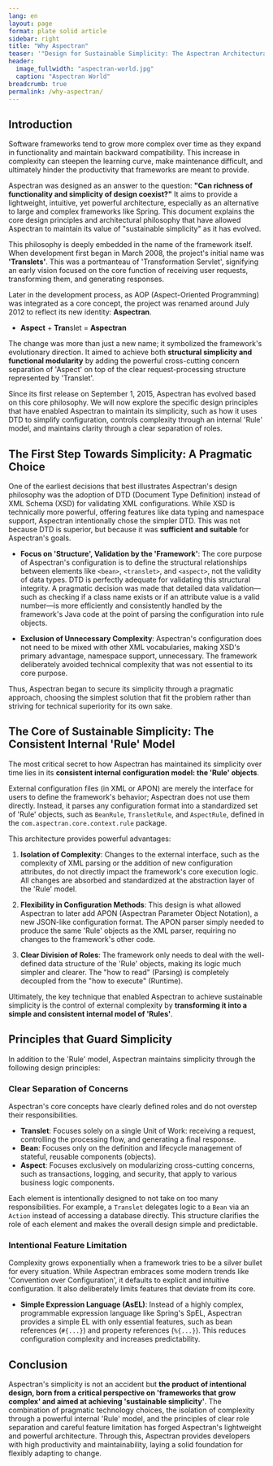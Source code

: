 ```yaml
---
lang: en
layout: page
format: plate solid article
sidebar: right
title: "Why Aspectran"
teaser: '"Design for Sustainable Simplicity: The Aspectran Architectural Philosophy"'
header:
  image_fullwidth: "aspectran-world.jpg"
  caption: "Aspectran World"
breadcrumb: true
permalink: /why-aspectran/
---
```


## Introduction

Software frameworks tend to grow more complex over time as they expand in functionality and maintain backward compatibility. This increase in complexity can steepen the learning curve, make maintenance difficult, and ultimately hinder the productivity that frameworks are meant to provide.

Aspectran was designed as an answer to the question: **"Can richness of functionality and simplicity of design coexist?"** It aims to provide a lightweight, intuitive, yet powerful architecture, especially as an alternative to large and complex frameworks like Spring. This document explains the core design principles and architectural philosophy that have allowed Aspectran to maintain its value of "sustainable simplicity" as it has evolved.

This philosophy is deeply embedded in the name of the framework itself. When development first began in March 2008, the project's initial name was **'Translets'**. This was a portmanteau of 'Transformation Servlet', signifying an early vision focused on the core function of receiving user requests, transforming them, and generating responses.

Later in the development process, as AOP (Aspect-Oriented Programming) was integrated as a core concept, the project was renamed around July 2012 to reflect its new identity: **Aspectran**.

-   **Aspect** + **Tran**slet = **Aspectran**

The change was more than just a new name; it symbolized the framework's evolutionary direction. It aimed to achieve both **structural simplicity and functional modularity** by adding the powerful cross-cutting concern separation of 'Aspect' on top of the clear request-processing structure represented by 'Translet'.

Since its first release on September 1, 2015, Aspectran has evolved based on this core philosophy. We will now explore the specific design principles that have enabled Aspectran to maintain its simplicity, such as how it uses DTD to simplify configuration, controls complexity through an internal 'Rule' model, and maintains clarity through a clear separation of roles.

## The First Step Towards Simplicity: A Pragmatic Choice

One of the earliest decisions that best illustrates Aspectran's design philosophy was the adoption of DTD (Document Type Definition) instead of XML Schema (XSD) for validating XML configurations. While XSD is technically more powerful, offering features like data typing and namespace support, Aspectran intentionally chose the simpler DTD. This was not because DTD is superior, but because it was **sufficient and suitable** for Aspectran's goals.

-   **Focus on 'Structure', Validation by the 'Framework'**: The core purpose of Aspectran's configuration is to define the structural relationships between elements like `<bean>`, `<translet>`, and `<aspect>`, not the validity of data types. DTD is perfectly adequate for validating this structural integrity. A pragmatic decision was made that detailed data validation—such as checking if a class name exists or if an attribute value is a valid number—is more efficiently and consistently handled by the framework's Java code at the point of parsing the configuration into rule objects.

-   **Exclusion of Unnecessary Complexity**: Aspectran's configuration does not need to be mixed with other XML vocabularies, making XSD's primary advantage, namespace support, unnecessary. The framework deliberately avoided technical complexity that was not essential to its core purpose.

Thus, Aspectran began to secure its simplicity through a pragmatic approach, choosing the simplest solution that fit the problem rather than striving for technical superiority for its own sake.

## The Core of Sustainable Simplicity: The Consistent Internal 'Rule' Model

The most critical secret to how Aspectran has maintained its simplicity over time lies in its **consistent internal configuration model: the 'Rule' objects**.

External configuration files (in XML or APON) are merely the interface for users to define the framework's behavior; Aspectran does not use them directly. Instead, it parses any configuration format into a standardized set of 'Rule' objects, such as `BeanRule`, `TransletRule`, and `AspectRule`, defined in the `com.aspectran.core.context.rule` package.

This architecture provides powerful advantages:

1.  **Isolation of Complexity**: Changes to the external interface, such as the complexity of XML parsing or the addition of new configuration attributes, do not directly impact the framework's core execution logic. All changes are absorbed and standardized at the abstraction layer of the 'Rule' model.

2.  **Flexibility in Configuration Methods**: This design is what allowed Aspectran to later add APON (Aspectran Parameter Object Notation), a new JSON-like configuration format. The APON parser simply needed to produce the same 'Rule' objects as the XML parser, requiring no changes to the framework's other code.

3.  **Clear Division of Roles**: The framework only needs to deal with the well-defined data structure of the 'Rule' objects, making its logic much simpler and clearer. The "how to read" (Parsing) is completely decoupled from the "how to execute" (Runtime).

Ultimately, the key technique that enabled Aspectran to achieve sustainable simplicity is the control of external complexity by **transforming it into a simple and consistent internal model of 'Rules'**.

## Principles that Guard Simplicity

In addition to the 'Rule' model, Aspectran maintains simplicity through the following design principles:

### Clear Separation of Concerns

Aspectran's core concepts have clearly defined roles and do not overstep their responsibilities.

-   **Translet**: Focuses solely on a single Unit of Work: receiving a request, controlling the processing flow, and generating a final response.
-   **Bean**: Focuses only on the definition and lifecycle management of stateful, reusable components (objects).
-   **Aspect**: Focuses exclusively on modularizing cross-cutting concerns, such as transactions, logging, and security, that apply to various business logic components.

Each element is intentionally designed to not take on too many responsibilities. For example, a `Translet` delegates logic to a `Bean` via an `Action` instead of accessing a database directly. This structure clarifies the role of each element and makes the overall design simple and predictable.

### Intentional Feature Limitation

Complexity grows exponentially when a framework tries to be a silver bullet for every situation. While Aspectran embraces some modern trends like 'Convention over Configuration', it defaults to explicit and intuitive configuration. It also deliberately limits features that deviate from its core.

-   **Simple Expression Language (AsEL)**: Instead of a highly complex, programmable expression language like Spring's SpEL, Aspectran provides a simple EL with only essential features, such as bean references (`#{...}`) and property references (`%{...}`). This reduces configuration complexity and increases predictability.

## Conclusion

Aspectran's simplicity is not an accident but **the product of intentional design, born from a critical perspective on 'frameworks that grow complex' and aimed at achieving 'sustainable simplicity'**. The combination of pragmatic technology choices, the isolation of complexity through a powerful internal 'Rule' model, and the principles of clear role separation and careful feature limitation has forged Aspectran's lightweight and powerful architecture. Through this, Aspectran provides developers with high productivity and maintainability, laying a solid foundation for flexibly adapting to change.
